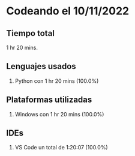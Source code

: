 # Codeando el 10/11/2022

## Tiempo total
1 hr 20 mins.

## Lenguajes usados
1. Python con 1 hr 20 mins (100.0%)

## Plataformas utilizadas
1. Windows con 1 hr 20 mins (100.0%)

## IDEs
1. VS Code un total de 1:20:07 (100.0%)
